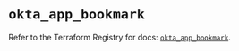 # `okta_app_bookmark`

Refer to the Terraform Registry for docs: [`okta_app_bookmark`](https://registry.terraform.io/providers/okta/okta/4.14.0/docs/resources/app_bookmark).
